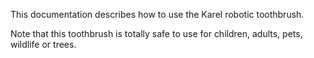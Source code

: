 This documentation describes how to use the Karel robotic toothbrush.

Note that this toothbrush is totally safe to use for children, adults, pets, wildlife or trees.
